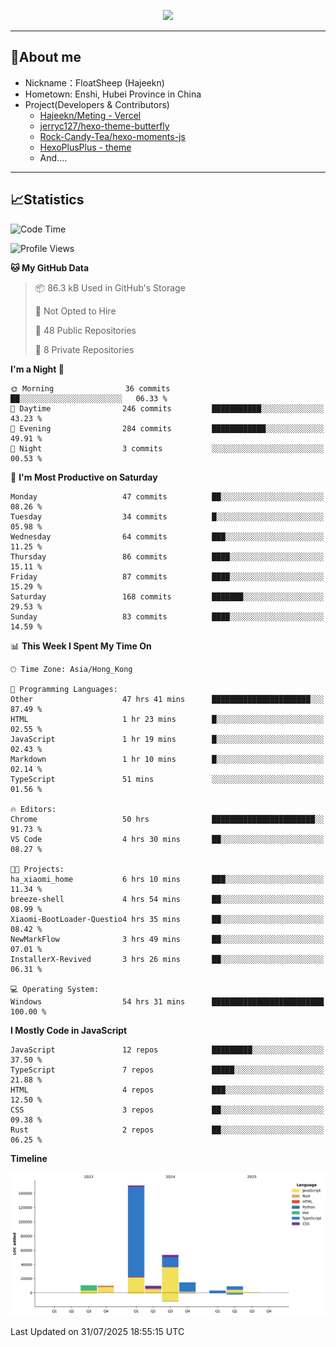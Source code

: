 <p align="center">
   <a href="https://git.io/typing-svg"><img src="https://readme-typing-svg.demolab.com?font=Fira+Code&pause=1000&color=F7DD11&center=true&vCenter=true&width=435&lines=Floating+in+the+clouds~;I'm+glad+to+meet+you+again" /></a>
</p>

---

## 🥱About me

- Nickname：FloatSheep (Hajeekn)
- Hometown: Enshi, Hubei Province in China
- Project(Developers & Contributors)
   - [Hajeekn/Meting - Vercel](https://github.com/hajeekn/vercel-meting)
   - [jerryc127/hexo-theme-butterfly](https://github.com/jerryc127/hexo-theme-butterfly)
   - [Rock-Candy-Tea/hexo-moments-js](https://github.com/Rock-Candy-Tea/hexo-moments-js)
   - [HexoPlusPlus - theme](https://github.com/HexoPlusPlus/HexoPlusPlus)
   - And....

---

## 📈Statistics

<!--START_SECTION:waka-->
![Code Time](http://img.shields.io/badge/Code%20Time-514%20hrs%2027%20mins-blue)

![Profile Views](http://img.shields.io/badge/Profile%20Views-1-blue)

**🐱 My GitHub Data** 

> 📦 86.3 kB Used in GitHub's Storage 
 > 
> 🚫 Not Opted to Hire
 > 
> 📜 48 Public Repositories 
 > 
> 🔑 8 Private Repositories 
 > 
**I'm a Night 🦉** 

```text
🌞 Morning                36 commits          ██░░░░░░░░░░░░░░░░░░░░░░░   06.33 % 
🌆 Daytime                246 commits         ███████████░░░░░░░░░░░░░░   43.23 % 
🌃 Evening                284 commits         ████████████░░░░░░░░░░░░░   49.91 % 
🌙 Night                  3 commits           ░░░░░░░░░░░░░░░░░░░░░░░░░   00.53 % 
```
📅 **I'm Most Productive on Saturday** 

```text
Monday                   47 commits          ██░░░░░░░░░░░░░░░░░░░░░░░   08.26 % 
Tuesday                  34 commits          █░░░░░░░░░░░░░░░░░░░░░░░░   05.98 % 
Wednesday                64 commits          ███░░░░░░░░░░░░░░░░░░░░░░   11.25 % 
Thursday                 86 commits          ████░░░░░░░░░░░░░░░░░░░░░   15.11 % 
Friday                   87 commits          ████░░░░░░░░░░░░░░░░░░░░░   15.29 % 
Saturday                 168 commits         ███████░░░░░░░░░░░░░░░░░░   29.53 % 
Sunday                   83 commits          ████░░░░░░░░░░░░░░░░░░░░░   14.59 % 
```


📊 **This Week I Spent My Time On** 

```text
🕑︎ Time Zone: Asia/Hong_Kong

💬 Programming Languages: 
Other                    47 hrs 41 mins      ██████████████████████░░░   87.49 % 
HTML                     1 hr 23 mins        █░░░░░░░░░░░░░░░░░░░░░░░░   02.55 % 
JavaScript               1 hr 19 mins        █░░░░░░░░░░░░░░░░░░░░░░░░   02.43 % 
Markdown                 1 hr 10 mins        █░░░░░░░░░░░░░░░░░░░░░░░░   02.14 % 
TypeScript               51 mins             ░░░░░░░░░░░░░░░░░░░░░░░░░   01.56 % 

🔥 Editors: 
Chrome                   50 hrs              ███████████████████████░░   91.73 % 
VS Code                  4 hrs 30 mins       ██░░░░░░░░░░░░░░░░░░░░░░░   08.27 % 

🐱‍💻 Projects: 
ha_xiaomi_home           6 hrs 10 mins       ███░░░░░░░░░░░░░░░░░░░░░░   11.34 % 
breeze-shell             4 hrs 54 mins       ██░░░░░░░░░░░░░░░░░░░░░░░   08.99 % 
Xiaomi-BootLoader-Questio4 hrs 35 mins       ██░░░░░░░░░░░░░░░░░░░░░░░   08.42 % 
NewMarkFlow              3 hrs 49 mins       ██░░░░░░░░░░░░░░░░░░░░░░░   07.01 % 
InstallerX-Revived       3 hrs 26 mins       ██░░░░░░░░░░░░░░░░░░░░░░░   06.31 % 

💻 Operating System: 
Windows                  54 hrs 31 mins      █████████████████████████   100.00 % 
```

**I Mostly Code in JavaScript** 

```text
JavaScript               12 repos            █████████░░░░░░░░░░░░░░░░   37.50 % 
TypeScript               7 repos             █████░░░░░░░░░░░░░░░░░░░░   21.88 % 
HTML                     4 repos             ███░░░░░░░░░░░░░░░░░░░░░░   12.50 % 
CSS                      3 repos             ██░░░░░░░░░░░░░░░░░░░░░░░   09.38 % 
Rust                     2 repos             ██░░░░░░░░░░░░░░░░░░░░░░░   06.25 % 
```



**Timeline**

![Lines of Code chart](https://raw.githubusercontent.com/FloatSheep/FloatSheep/main/assets/bar_graph.png)


 Last Updated on 31/07/2025 18:55:15 UTC
<!--END_SECTION:waka-->

